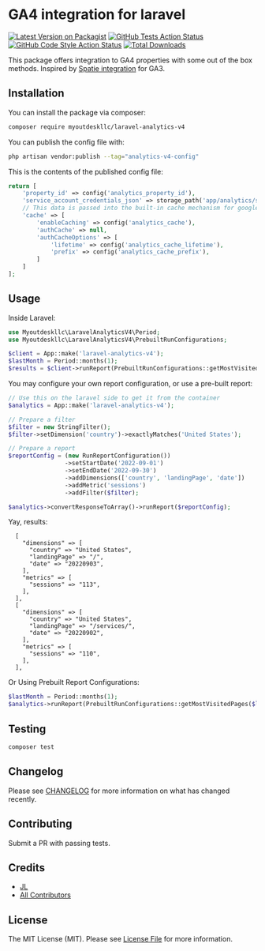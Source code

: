 # GA4 integration for laravel

[![Latest Version on Packagist](https://img.shields.io/packagist/v/myoutdeskllc/laravel-analytics-v4.svg?style=flat-square)](https://packagist.org/packages/myoutdeskllc/laravel-analytics-v4)
[![GitHub Tests Action Status](https://img.shields.io/github/workflow/status/myoutdeskllc/laravel-analytics-v4/run-tests?label=tests)](https://github.com/myoutdeskllc/laravel-analytics-v4/actions?query=workflow%3Arun-tests+branch%3Amain)
[![GitHub Code Style Action Status](https://img.shields.io/github/workflow/status/myoutdeskllc/laravel-analytics-v4/Fix%20PHP%20code%20style%20issues?label=code%20style)](https://github.com/myoutdeskllc/laravel-analytics-v4/actions?query=workflow%3A"Fix+PHP+code+style+issues"+branch%3Amain)
[![Total Downloads](https://img.shields.io/packagist/dt/myoutdeskllc/laravel-analytics-v4.svg?style=flat-square)](https://packagist.org/packages/myoutdeskllc/laravel-analytics-v4)

This package offers integration to GA4 properties with some out of the box methods. Inspired by [Spatie integration](https://github.com/spatie/laravel-analytics) for GA3.

## Installation

You can install the package via composer:

```bash
composer require myoutdeskllc/laravel-analytics-v4
```

You can publish the config file with:

```bash
php artisan vendor:publish --tag="analytics-v4-config"
```

This is the contents of the published config file:

```php
return [
    'property_id' => config('analytics_property_id'),
    'service_account_credentials_json' => storage_path('app/analytics/service-account-credentials.json'),
    // This data is passed into the built-in cache mechanism for google's CredentialWrapper
    'cache' => [
        'enableCaching' => config('analytics_cache'),
        'authCache' => null,
        'authCacheOptions' => [
            'lifetime' => config('analytics_cache_lifetime'),
            'prefix' => config('analytics_cache_prefix'),
        ]
    ]
];
```

## Usage
Inside Laravel:

```php
use Myoutdeskllc\LaravelAnalyticsV4\Period;
use Myoutdeskllc\LaravelAnalyticsV4\PrebuiltRunConfigurations;

$client = App::make('laravel-analytics-v4');
$lastMonth = Period::months(1);
$results = $client->runReport(PrebuiltRunConfigurations::getMostVisitedPages($lastMonth));
```

You may configure your own report configuration, or use a pre-built report:
```php
// Use this on the laravel side to get it from the container
$analytics = App::make('laravel-analytics-v4');

// Prepare a filter
$filter = new StringFilter();
$filter->setDimension('country')->exactlyMatches('United States');

// Prepare a report
$reportConfig = (new RunReportConfiguration())
                ->setStartDate('2022-09-01')
                ->setEndDate('2022-09-30')
                ->addDimensions(['country', 'landingPage', 'date'])
                ->addMetric('sessions')
                ->addFilter($filter);

$analytics->convertResponseToArray()->runReport($reportConfig);
```
Yay, results:
```
  [
    "dimensions" => [
      "country" => "United States",
      "landingPage" => "/",
      "date" => "20220903",
    ],
    "metrics" => [
      "sessions" => "113",
    ],
  ],
  [
    "dimensions" => [
      "country" => "United States",
      "landingPage" => "/services/",
      "date" => "20220902",
    ],
    "metrics" => [
      "sessions" => "110",
    ],
  ],
```
Or Using Prebuilt Report Configurations:

```php
$lastMonth = Period::months(1);
$analytics->runReport(PrebuiltRunConfigurations::getMostVisitedPages($lastMonth));
```
## Testing

```bash
composer test
```

## Changelog

Please see [CHANGELOG](CHANGELOG.md) for more information on what has changed recently.

## Contributing

Submit a PR with passing tests.

## Credits

- [JL](https://github.com/WalrusSoup)
- [All Contributors](../../contributors)

## License

The MIT License (MIT). Please see [License File](LICENSE.md) for more information.
